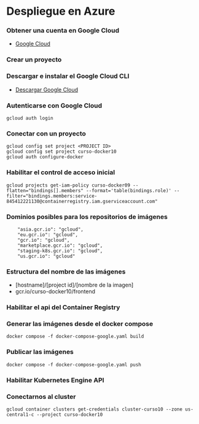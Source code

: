 # Despliegue en Azure

### Obtener una cuenta en Google Cloud

- [Google Cloud](https://cloud.google.com)

### Crear un proyecto

### Descargar e instalar el Google Cloud CLI

- [Descargar Google Cloud](https://dl.google.com/dl/cloudsdk/channels/rapid/GoogleCloudSDKInstaller.exe?hl=Es)

### Autenticarse con Google Cloud

```
gcloud auth login
```

### Conectar con un proyecto

```
gcloud config set project <PROJECT ID>
gcloud config set project curso-docker10
gcloud auth configure-docker
```

### Habilitar el control de acceso inicial

```
gcloud projects get-iam-policy curso-docker09 --flatten="bindings[].members" --format='table(bindings.role)' --filter="bindings.members:service-845412221130@containerregistry.iam.gserviceaccount.com"
```

### Dominios posibles para los repositorios de imágenes

```
    "asia.gcr.io": "gcloud",
    "eu.gcr.io": "gcloud",
    "gcr.io": "gcloud",
    "marketplace.gcr.io": "gcloud",
    "staging-k8s.gcr.io": "gcloud",
    "us.gcr.io": "gcloud"
```

### Estructura del nombre de las imágenes

- [hostname]/[project id]/[nombre de la imagen]
- gcr.io/curso-docker10/frontend

### Habilitar el api del Container Registry

### Generar las imágenes desde el docker compose

```
docker compose -f docker-compose-google.yaml build
```

### Publicar las imágenes

```
docker compose -f docker-compose-google.yaml push
```

### Habilitar Kubernetes Engine API

### Conectarnos al cluster

```
gcloud container clusters get-credentials cluster-curso10 --zone us-central1-c --project curso-docker10
```
